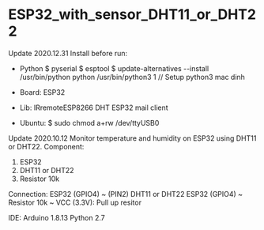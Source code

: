 # ESP32_with_sensor_DHT11_or_DHT22

Update 2020.12.31
Install before run:

+ Python
$ pyserial
$ esptool
$ update-alternatives --install /usr/bin/python python /usr/bin/python3 1 // Setup python3 mac dinh

+ Board:
ESP32

+ Lib:
IRremoteESP8266
DHT
ESP32 mail client

+ Ubuntu:
$ sudo chmod a+rw /dev/ttyUSB0


Update 2020.10.12
Monitor temperature and humidity on ESP32 using DHT11 or DHT22.
Component:
1. ESP32
2. DHT11 or DHT22
3. Resistor 10k

Connection:
ESP32 (GPIO4) ~ (PIN2) DHT11 or DHT22
ESP32 (GPIO4) ~ Resistor 10k ~ VCC (3.3V): Pull up resitor

IDE:
Arduino 1.8.13
Python 2.7
